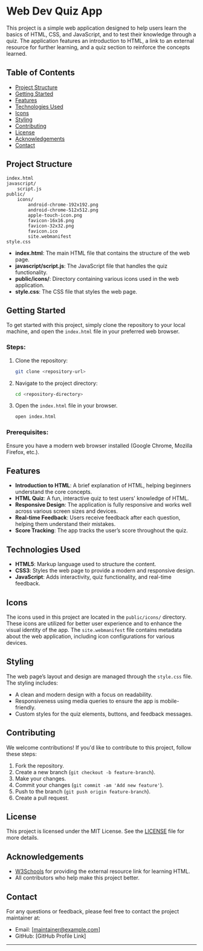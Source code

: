 # Web Dev Quiz App

This project is a simple web application designed to help users learn the basics of HTML, CSS, and JavaScript, and to test their knowledge through a quiz. The application features an introduction to HTML, a link to an external resource for further learning, and a quiz section to reinforce the concepts learned.

## Table of Contents
- [Project Structure](#project-structure)
- [Getting Started](#getting-started)
- [Features](#features)
- [Technologies Used](#technologies-used)
- [Icons](#icons)
- [Styling](#styling)
- [Contributing](#contributing)
- [License](#license)
- [Acknowledgements](#acknowledgements)
- [Contact](#contact)

## Project Structure

```
index.html
javascript/
    script.js
public/
    icons/
        android-chrome-192x192.png
        android-chrome-512x512.png
        apple-touch-icon.png
        favicon-16x16.png
        favicon-32x32.png
        favicon.ico
        site.webmanifest
style.css
```

- **index.html**: The main HTML file that contains the structure of the web page.
- **javascript/script.js**: The JavaScript file that handles the quiz functionality.
- **public/icons/**: Directory containing various icons used in the web application.
- **style.css**: The CSS file that styles the web page.

## Getting Started

To get started with this project, simply clone the repository to your local machine, and open the `index.html` file in your preferred web browser.

### Steps:
1. Clone the repository:

    ```bash
    git clone <repository-url>
    ```

2. Navigate to the project directory:

    ```bash
    cd <repository-directory>
    ```

3. Open the `index.html` file in your browser.

    ```bash
    open index.html
    ```

### Prerequisites:
Ensure you have a modern web browser installed (Google Chrome, Mozilla Firefox, etc.).

## Features

- **Introduction to HTML**: A brief explanation of HTML, helping beginners understand the core concepts.
- **HTML Quiz**: A fun, interactive quiz to test users' knowledge of HTML.
- **Responsive Design**: The application is fully responsive and works well across various screen sizes and devices.
- **Real-time Feedback**: Users receive feedback after each question, helping them understand their mistakes.
- **Score Tracking**: The app tracks the user’s score throughout the quiz.

## Technologies Used

- **HTML5**: Markup language used to structure the content.
- **CSS3**: Styles the web page to provide a modern and responsive design.
- **JavaScript**: Adds interactivity, quiz functionality, and real-time feedback.

## Icons

The icons used in this project are located in the `public/icons/` directory. These icons are utilized for better user experience and to enhance the visual identity of the app. The `site.webmanifest` file contains metadata about the web application, including icon configurations for various devices.

## Styling

The web page’s layout and design are managed through the `style.css` file. The styling includes:
- A clean and modern design with a focus on readability.
- Responsiveness using media queries to ensure the app is mobile-friendly.
- Custom styles for the quiz elements, buttons, and feedback messages.

## Contributing

We welcome contributions! If you'd like to contribute to this project, follow these steps:

1. Fork the repository.
2. Create a new branch (`git checkout -b feature-branch`).
3. Make your changes.
4. Commit your changes (`git commit -am 'Add new feature'`).
5. Push to the branch (`git push origin feature-branch`).
6. Create a pull request.

## License

This project is licensed under the MIT License. See the [LICENSE](LICENSE) file for more details.

## Acknowledgements

- [W3Schools](https://www.w3schools.com/html/html_intro.asp) for providing the external resource link for learning HTML.
- All contributors who help make this project better.

## Contact

For any questions or feedback, please feel free to contact the project maintainer at:

- Email: [maintainer@example.com]
- GitHub: [GitHub Profile Link]

---

